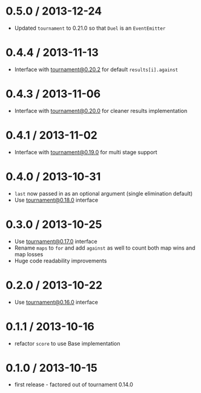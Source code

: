 0.5.0 / 2013-12-24
==================
  * Updated `tournament` to 0.21.0 so that `Duel` is an `EventEmitter`

0.4.4 / 2013-11-13
==================
  * Interface with tournament@0.20.2 for default `results[i].against`

0.4.3 / 2013-11-06
==================
  * Interface with tournament@0.20.0 for cleaner results implementation

0.4.1 / 2013-11-02
==================
  * Interface with tournament@0.19.0 for multi stage support

0.4.0 / 2013-10-31
==================
  * `last` now passed in as an optional argument (single elimination default)
  * Use tournament@0.18.0 interface

0.3.0 / 2013-10-25
==================
  * Use tournament@0.17.0 interface
  * Rename `maps` to `for` and add `against` as well to count both map wins and map losses
  * Huge code readability improvements

0.2.0 / 2013-10-22
==================
  * Use tournament@0.16.0 interface

0.1.1 / 2013-10-16
==================
  * refactor `score` to use Base implementation

0.1.0 / 2013-10-15
==================
  * first release - factored out of tournament 0.14.0
